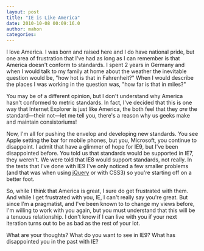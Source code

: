 ```yaml
---
layout: post
title: "IE is Like America"
date: 2010-10-08 00:09:16.0
author: mahon
categories: 
---
```

I love America. I was born and raised here and I do have national pride, but one area of frustration that I've had as long as I can remember is that America doesn't conform to standards. I spent 2 years in Germany and when I would talk to my family at home about the weather the inevitable question would be, "how hot is that in Fahrenheit?" When I would describe the places I was working in the question was, "how far is that in miles?"

You may be of a different opinion, but I don't understand why America hasn't conformed to metric standards. In fact, I've decided that this is one way that Internet Explorer is just like America, the both feel that they <em>are</em> the standard—their not—let me tell you, there's a reason why us geeks make and maintain consistoriums!

Now, I'm all for pushing the envelop and developing new standards. You see Apple setting the bar for mobile phones, but you, Microsoft, you continue to disappoint. I admit that have a glimmer of hope for IE9, but I've been disappointed before. You told us that standards would be supported in IE7, they weren't. We were told that IE8 would support standards, not really. In the tests that I've done with IE9 I've only noticed a few smaller problems (and that was when using <a href="http://jquery.com/">jQuery</a> or with CSS3) so you're starting off on a better foot.

So, while I think that America is great, I sure do get frustrated with them. And while I get frustrated with you, IE, I can't really say you're great. But since I'm a pragmatist, and I've been known to to change my views before, I'm willing to work with you again, but you must understand that this will be a tenuous relationship. I don't know if I can live with you if your next iteration turns out to be as bad as the rest of your lot.

What are your thoughts? What do you want to see in IE9? What has disappointed you in the past with IE?